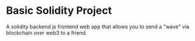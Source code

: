 # Basic Solidity Project

A solidity backend js frontend web app that allows you to send a "wave" via blockchain over web3 to a friend.
